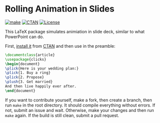 # Rolling Animation in Slides

[![make](https://github.com/yegor256/clicks/actions/workflows/l3build.yml/badge.svg)](https://github.com/yegor256/clicks/actions/workflows/l3build.yml)
[![CTAN](https://img.shields.io/ctan/v/clicks)](https://ctan.org/pkg/clicks)
[![License](https://img.shields.io/badge/license-MIT-green.svg)](https://github.com/yegor256/clicks/blob/master/LICENSE.txt)

This LaTeX package simulates animiation in slide deck,
similar to what PowerPoint can do.

First,
[install it](https://en.wikibooks.org/wiki/LaTeX/Installing_Extra_Packages)
from [CTAN](https://ctan.org/pkg/clicks) 
and then use in the preamble:

```tex
\documentclass{article}
\usepackage{clicks}
\begin{document}
\plick{Here is your wedding plan:}
\plick{1. Buy a ring}
\plick{2. Propose}
\plush{3. Get married}
And then live happily ever after.
\end{document}
```

If you want to contribute yourself, make a fork, then create a branch, 
then run `make` in the root directory.
It should compile everything without errors. If not, submit an issue and wait.
Otherwise, make your changes and then run `make` again. If the build is
still clean, submit a pull request.
